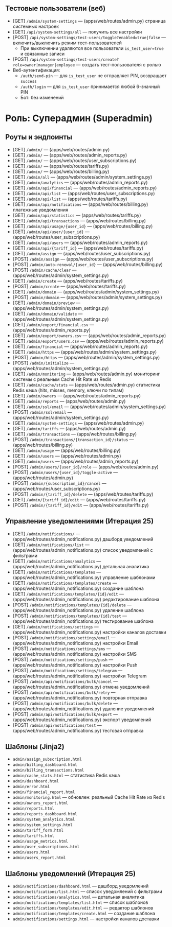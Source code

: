 ## Тестовые пользователи (веб)

- [GET] `/admin/system-settings` — (apps/web/routes/admin.py) страница системных настроек
- [GET] `/api/system-settings/all` — получить все настройки
- [POST] `/api/system-settings/test-users/toggle?enabled=true|false` — включить/выключить режим тест-пользователей
  - При выключении удаляются все пользователи `is_test_user=true` и связанные записи
- [POST] `/api/system-settings/test-users/create?role=owner|manager|employee` — создать тест-пользователя с ролью
- Веб-аутентификация:
  - `/auth/send-pin` — для `is_test_user` не отправляет PIN, возвращает `success`
  - `/auth/login` — для `is_test_user` принимается любой 6-значный PIN
  - Бот: без изменений

# Роль: Суперадмин (Superadmin)

## Роуты и эндпоинты
- [GET] `/admin/`  — (apps/web/routes/admin.py)
- [GET] `/admin/`  — (apps/web/routes/admin_reports.py)
- [GET] `/admin/`  — (apps/web/routes/user_subscriptions.py)
- [GET] `/admin/`  — (apps/web/routes/tariffs.py)
- [GET] `/admin/`  — (apps/web/routes/billing.py)
- [GET] `/admin/all`  — (apps/web/routes/admin/system_settings.py)
- [GET] `/admin/analytics`  — (apps/web/routes/admin_reports.py)
- [GET] `/admin/api/financial`  — (apps/web/routes/admin_reports.py)
- [GET] `/admin/api/list`  — (apps/web/routes/user_subscriptions.py)
- [GET] `/admin/api/list`  — (apps/web/routes/tariffs.py)
- [GET] `/admin/api/notifications`  — (apps/web/routes/billing.py) платежные уведомления
- [GET] `/admin/api/statistics`  — (apps/web/routes/tariffs.py)
- [GET] `/admin/api/transactions`  — (apps/web/routes/billing.py)
- [GET] `/admin/api/usage/{user_id}`  — (apps/web/routes/billing.py)
- [GET] `/admin/api/user/{user_id}`  — (apps/web/routes/user_subscriptions.py)
- [GET] `/admin/api/users`  — (apps/web/routes/admin_reports.py)
- [GET] `/admin/api/{tariff_id}`  — (apps/web/routes/tariffs.py)
- [GET] `/admin/assign`  — (apps/web/routes/user_subscriptions.py)
- [POST] `/admin/assign`  — (apps/web/routes/user_subscriptions.py)
- [POST] `/admin/auto-renewal/{user_id}`  — (apps/web/routes/billing.py)
- [POST] `/admin/cache/clear`  — (apps/web/routes/admin/system_settings.py)
- [GET] `/admin/create`  — (apps/web/routes/tariffs.py)
- [POST] `/admin/create`  — (apps/web/routes/tariffs.py)
- [GET] `/admin/domain`  — (apps/web/routes/admin/system_settings.py)
- [POST] `/admin/domain`  — (apps/web/routes/admin/system_settings.py)
- [GET] `/admin/domain/preview`  — (apps/web/routes/admin/system_settings.py)
- [GET] `/admin/domain/validate`  — (apps/web/routes/admin/system_settings.py)
- [GET] `/admin/export/financial.csv`  — (apps/web/routes/admin_reports.py)
- [GET] `/admin/export/owners.csv`  — (apps/web/routes/admin_reports.py)
- [GET] `/admin/export/users.csv`  — (apps/web/routes/admin_reports.py)
- [GET] `/admin/financial`  — (apps/web/routes/admin_reports.py)
- [GET] `/admin/https`  — (apps/web/routes/admin/system_settings.py)
- [POST] `/admin/https`  — (apps/web/routes/admin/system_settings.py)
- [POST] `/admin/initialize`  — (apps/web/routes/admin/system_settings.py)
- [GET] `/admin/monitoring`  — (apps/web/routes/admin.py) мониторинг системы с реальным Cache Hit Rate из Redis
- [GET] `/admin/cache/stats`  — (apps/web/routes/admin.py) статистика Redis кэша (hits, misses, memory, ключи по типам)
- [GET] `/admin/owners`  — (apps/web/routes/admin_reports.py)
- [GET] `/admin/reports`  — (apps/web/routes/admin.py)
- [GET] `/admin/ssl/email`  — (apps/web/routes/admin/system_settings.py)
- [POST] `/admin/ssl/email`  — (apps/web/routes/admin/system_settings.py)
- [GET] `/admin/system-settings`  — (apps/web/routes/admin.py)
- [GET] `/admin/tariffs`  — (apps/web/routes/admin.py)
- [GET] `/admin/transactions`  — (apps/web/routes/billing.py)
- [POST] `/admin/transactions/{transaction_id}/status`  — (apps/web/routes/billing.py)
- [GET] `/admin/usage`  — (apps/web/routes/billing.py)
- [GET] `/admin/users`  — (apps/web/routes/admin.py)
- [GET] `/admin/users`  — (apps/web/routes/admin_reports.py)
- [POST] `/admin/users/{user_id}/role`  — (apps/web/routes/admin.py)
- [POST] `/admin/users/{user_id}/toggle-active`  — (apps/web/routes/admin.py)
- [POST] `/admin/{subscription_id}/cancel`  — (apps/web/routes/user_subscriptions.py)
- [POST] `/admin/{tariff_id}/delete`  — (apps/web/routes/tariffs.py)
- [GET] `/admin/{tariff_id}/edit`  — (apps/web/routes/tariffs.py)
- [POST] `/admin/{tariff_id}/edit`  — (apps/web/routes/tariffs.py)

## Управление уведомлениями (Итерация 25)
- [GET] `/admin/notifications/`  — (apps/web/routes/admin_notifications.py) дашборд уведомлений
- [GET] `/admin/notifications/list`  — (apps/web/routes/admin_notifications.py) список уведомлений с фильтрами
- [GET] `/admin/notifications/analytics`  — (apps/web/routes/admin_notifications.py) детальная аналитика
- [GET] `/admin/notifications/templates`  — (apps/web/routes/admin_notifications.py) управление шаблонами
- [GET] `/admin/notifications/templates/create`  — (apps/web/routes/admin_notifications.py) создание шаблона
- [GET] `/admin/notifications/templates/{id}/edit`  — (apps/web/routes/admin_notifications.py) редактирование шаблона
- [POST] `/admin/notifications/templates/{id}/delete`  — (apps/web/routes/admin_notifications.py) удаление шаблона
- [POST] `/admin/notifications/templates/{id}/test`  — (apps/web/routes/admin_notifications.py) тестирование шаблона
- [GET] `/admin/notifications/settings`  — (apps/web/routes/admin_notifications.py) настройки каналов доставки
- [POST] `/admin/notifications/settings/email`  — (apps/web/routes/admin_notifications.py) настройки Email
- [POST] `/admin/notifications/settings/sms`  — (apps/web/routes/admin_notifications.py) настройки SMS
- [POST] `/admin/notifications/settings/push`  — (apps/web/routes/admin_notifications.py) настройки Push
- [POST] `/admin/notifications/settings/telegram`  — (apps/web/routes/admin_notifications.py) настройки Telegram
- [POST] `/admin/api/notifications/bulk/cancel`  — (apps/web/routes/admin_notifications.py) отмена уведомлений
- [POST] `/admin/api/notifications/bulk/retry`  — (apps/web/routes/admin_notifications.py) повторная отправка
- [POST] `/admin/api/notifications/bulk/delete`  — (apps/web/routes/admin_notifications.py) удаление уведомлений
- [POST] `/admin/api/notifications/bulk/export`  — (apps/web/routes/admin_notifications.py) экспорт уведомлений
- [POST] `/admin/api/notifications/test`  — (apps/web/routes/admin_notifications.py) тестовая отправка

## Шаблоны (Jinja2)
- `admin/assign_subscription.html`
- `admin/billing_dashboard.html`
- `admin/billing_transactions.html`
- `admin/cache_stats.html` — статистика Redis кэша
- `admin/dashboard.html`
- `admin/error.html`
- `admin/financial_report.html`
- `admin/monitoring.html` — обновлен: реальный Cache Hit Rate из Redis
- `admin/owners_report.html`
- `admin/reports.html`
- `admin/reports_dashboard.html`
- `admin/system_analytics.html`
- `admin/system_settings.html`
- `admin/tariff_form.html`
- `admin/tariffs.html`
- `admin/usage_metrics.html`
- `admin/user_subscriptions.html`
- `admin/users.html`
- `admin/users_report.html`

## Шаблоны уведомлений (Итерация 25)
- `admin/notifications/dashboard.html` — дашборд уведомлений
- `admin/notifications/list.html` — список уведомлений с фильтрами
- `admin/notifications/analytics.html` — детальная аналитика
- `admin/notifications/templates/list.html` — список шаблонов
- `admin/notifications/templates/edit.html` — редактор шаблонов
- `admin/notifications/templates/create.html` — создание шаблона
- `admin/notifications/settings.html` — настройки каналов доставки
